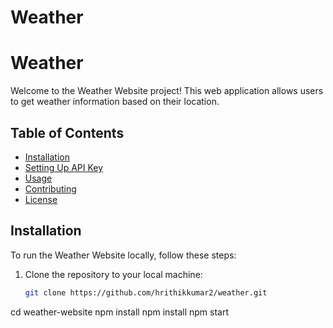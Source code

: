 # Weather
# Weather

Welcome to the Weather Website project! This web application allows users to get weather information based on their location.

## Table of Contents

- [Installation](#installation)
- [Setting Up API Key](#setting-up-api-key)
- [Usage](#usage)
- [Contributing](#contributing)
- [License](#license)

## Installation

To run the Weather Website locally, follow these steps:

1. Clone the repository to your local machine:
   ```bash
   git clone https://github.com/hrithikkumar2/weather.git
   
cd weather-website
npm install
npm install
npm start

